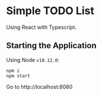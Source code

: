 # Simple TODO List

Using React with Typescript.

## Starting the Application

Using Node `v18.12.0`:

```
npm i
npm start
```

Go to http://localhost:8080
